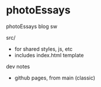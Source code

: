 # photoEssays
photoEssays blog sw

src/
* for shared styles, js, etc
* includes index.html template



dev notes
* github pages, from main (classic)